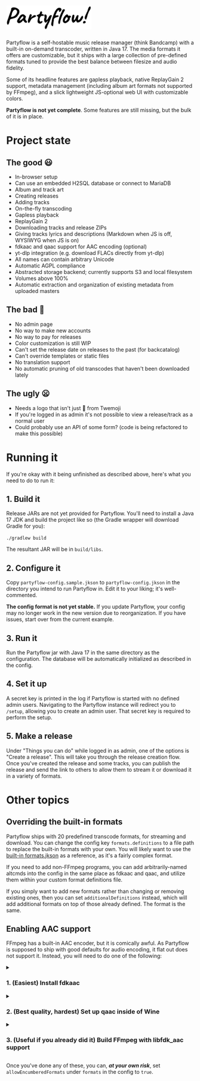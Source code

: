 # <img src="logo.png" alt="Partyflow!" height="64"/>
Partyflow is a self-hostable music release manager (think Bandcamp) with a built-in on-demand
transcoder, written in Java 17. The media formats it offers are customizable, but it ships with a
large collection of pre-defined formats tuned to provide the best balance between filesize and audio
fidelity.

Some of its headline features are gapless playback, native ReplayGain 2 support, metadata management
(including album art formats not supported by FFmpeg), and a slick lightweight JS-optional web UI
with customizable colors.

**Partyflow is not yet complete**. Some features are still missing, but the bulk of it is in place.

# Project state

## The good 😃

- In-browser setup
- Can use an embedded H2SQL database or connect to MariaDB
- Album and track art
- Creating releases
- Adding tracks
- On-the-fly transcoding
- Gapless playback
- ReplayGain 2
- Downloading tracks and release ZIPs
- Giving tracks lyrics and descriptions (Markdown when JS is off, WYSIWYG when JS is on)
- fdkaac and qaac support for AAC encoding (optional)
- yt-dlp integration (e.g. download FLACs directly from yt-dlp)
- All names can contain arbitrary Unicode
- Automatic AGPL compliance
- Abstracted storage backend; currently supports S3 and local filesystem
- Volumes above 100%
- Automatic extraction and organization of existing metadata from uploaded masters

## The bad 📝

- No admin page
- No way to make new accounts
- No way to pay for releases
- Color customization is still WIP
- Can't set the release date on releases to the past (for backcatalog)
- Can't override templates or static files
- No translation support
- No automatic pruning of old transcodes that haven't been downloaded lately

## The ugly 😦

- Needs a logo that isn't just 🎉 from Twemoji
- If you're logged in as admin it's not possible to view a release/track as a normal user
- Could probably use an API of some form? (code is being refactored to make this possible)

# Running it
If you're okay with it being unfinished as described above, here's what you need to do to run it:

## 1. Build it
Release JARs are not yet provided for Partyflow. You'll need to install a Java 17 JDK and build the
project like so (the Gradle wrapper will download Gradle for you):

`./gradlew build`

The resultant JAR will be in `build/libs`.

## 2. Configure it
Copy `partyflow-config.sample.jkson` to `partyflow-config.jkson` in the directory you intend to run
Partyflow in. Edit it to your liking; it's well-commented.

**The config format is not yet stable.** If you update Partyflow, your config may no longer work in
the new version due to reorganization. If you have issues, start over from the current example.

## 3. Run it
Run the Partyflow jar with Java 17 in the same directory as the configuration. The database will be
automatically initialized as described in the config.

## 4. Set it up
A secret key is printed in the log if Partyflow is started with no defined admin users. Navigating
to the Partyflow instance will redirect you to `/setup`, allowing you to create an admin user. That
secret key is required to perform the setup.

## 5. Make a release
Under "Things you can do" while logged in as admin, one of the options is "Create a release". This
will take you through the release creation flow. Once you've created the release and some tracks,
you can publish the release and send the link to others to allow them to stream it or download it in
a variety of formats.

# Other topics

## Overriding the built-in formats
Partyflow ships with 20 predefined transcode formats, for streaming and download. You can change the
config key `formats.definitions` to a file path to replace the built-in formats with your own. You
will likely want to use the [built-in formats.jkson](https://git.sleeping.town/unascribed/Partyflow/src/branch/trunk/src/main/resources/formats.jkson)
as a reference, as it's a fairly complex format.

If you need to add non-FFmpeg programs, you can add arbitrarily-named altcmds into the config in the
same place as fdkaac and qaac, and utilize them within your custom format definitions file.

If you simply want to add new formats rather than changing or removing existing ones, then you can
set `additionalDefinitions` instead, which will add additional formats on top of those already
defined. The format is the same.

## Enabling AAC support
FFmpeg has a built-in AAC encoder, but it is comically awful. As Partyflow is supposed to ship with
good defaults for audio encoding, it flat out does not support it. Instead, you will need to do one
of the following:

<details><summary><h3>1. (Easiest) Install fdkaac</h3></summary>

This is the easiest by far — it's even just available for install in a lot of distros. On Debian,
simply enabling the `contrib` repository means it's a `sudo apt install fdkaac` away.

Further information on FDK AAC can be found on the [excellent HydrogenAudio wiki](https://wiki.hydrogenaud.io/index.php?title=Fraunhofer_FDK_AAC).

Once it's installed, you can make use of it by setting `aacMode` in the config under `formats` to
"fdkaac".
</details>

<details><summary><h3>2. (Best quality, hardest) Set up qaac inside of Wine</h3></summary>

qaac is an open source wrapper tool for Apple's CoreAudio encoders, which were ported to Windows as
part of Apple Application Support — a helper library that comes with most of Apple's Windows
applications.

We have [a wiki page](https://git.sleeping.town/unascribed/Partyflow/wiki/qaac-Installation)
explaining this process.

**Note**: qaac in Wine is *very* slow.

Once it's installed, you can make use of it by setting `aacMode` in the config under `formats` to
"qaac".
</details>

<details><summary><h3>3. (Useful if you already did it) Build FFmpeg with libfdk_aac support</h3></summary>

If you've already got an FFmpeg build with libfdk_aac support, you can reduce the involved moving
parts by setting  `aacMode` in the config under `formats` to "ffmpeg-fdk". If your FFmpeg build does
not have libfdk_aac support, it is much easier to use the standalone fdkaac tool.

</details>

Once you've done any of these, you can, ***at your own risk***, set `allowEncumberedFormats` under
`formats` in the config to `true`.
